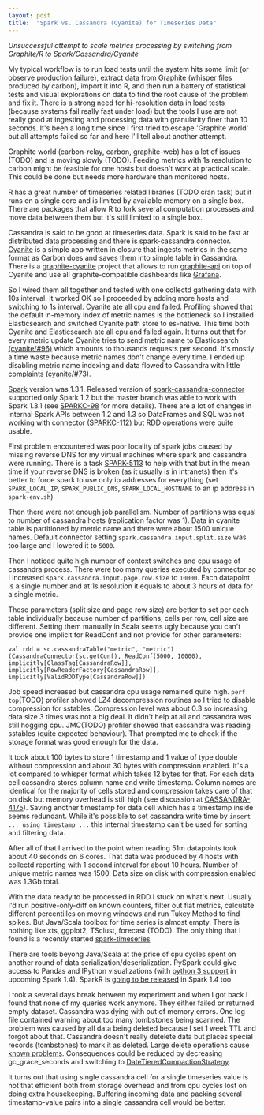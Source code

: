 ```yaml
---
layout: post
title:  "Spark vs. Cassandra (Cyanite) for Timeseries Data"
---
```


_Unsuccessful attempt to scale metrics processing by switching from Graphite/R to Spark/Cassandra/Cyanite_

My typical workflow is to run load tests until the system hits some limit (or observe production failure), extract data from Graphite (whisper files produced by carbon), import it into R, and then run a battery of statistical tests and visual explorations on data to find the root cause of the problem and fix it. There is a strong need for hi-resolution data in load tests (because systems fail really fast under load) but the tools I use are not really good at ingesting and processing data with granularity finer than 10 seconds. It's been a long time since I first tried to escape 'Graphite world' but all attempts failed so far and here I'll tell about another attempt.

Graphite world (carbon-relay, carbon, graphite-web) has a lot of issues (TODO) and is moving slowly (TODO). Feeding metrics with 1s resolution to carbon might be feasible for one hosts but doesn't work at practical scale. This could be done but needs more hardware than monitored hosts.

R has a great number of timeseries related libraries (TODO cran task) but it runs on a single core and is limited by available memory on a single box. There are packages that allow R to fork several computation processes and move data between them but it's still limited to a single box.

Cassandra is said to be good at timeseries data. Spark is said to be fast at distributed data processing and there is spark-cassandra connector. [Cyanite](https://github.com/pyr/cyanite/) is a simple app written in closure that ingests metrics in the same format as Carbon does and saves them into simple table in Cassandra. There is a [graphite-cyanite](https://github.com/brutasse/graphite-cyanite) project that allows to run [graphite-api](https://github.com/brutasse/graphite-api) on top of Cyanite and use all graphite-compatible dashboards like [Grafana](http://grafana.org/).

So I wired them all together and tested with one collectd gathering data with 10s interval. It worked OK so I proceeded by adding more hosts and switching to 1s interval. Cyanite ate all cpu and failed. Profiling showed that the default in-memory index of metric names is the bottleneck so I installed Elasticsearch and switched Cyanite path store to es-native. This time both Cyanite and Elasticsearch ate all cpu and failed again. It turns out that for every metric update Cyanite tries to send metric name to Elasticsearch [(cyanite/#96)](https://github.com/pyr/cyanite/issues/96) which amounts to thousands requests per second. It's mostly a time waste because metric names don't change every time. I ended up disabling metric name indexing and data flowed to Cassandra with little complaints [(cyanite/#73)](https://github.com/pyr/cyanite/issues/73).

[Spark](http://spark.apache.org/) version was 1.3.1. Released version of [spark-cassandra-connector](https://github.com/datastax/spark-cassandra-connector) supported only Spark 1.2 but the master branch was able to work with Spark 1.3.1 (see [SPARKC-98](https://datastax-oss.atlassian.net/browse/SPARKC-98) for more details). There are a lot of changes in internal Spark APIs between 1.2 and 1.3 so DataFrames and SQL was not working with connector ([SPARKC-112](https://datastax-oss.atlassian.net/browse/SPARKC-112)) but RDD operations were quite usable.

First problem encountered was poor locality of spark jobs caused by missing reverse DNS for my virtual machines where spark and cassandra were running. There is a task [SPARK-5113](https://issues.apache.org/jira/browse/SPARK-5113) to help with that but in the mean time if your reverse DNS is broken (as it usually is in intranets) then it's better to force spark to use only ip addresses for everything (set `SPARK_LOCAL_IP`, `SPARK_PUBLIC_DNS`, `SPARK_LOCAL_HOSTNAME` to an ip address in `spark-env.sh`)

Then there were not enough job parallelism. Number of partitions was equal to number of cassandra hosts (replication factor was 1). Data in cyanite table is partitioned by metric name and there were about 1500 unique names. Default connector setting `spark.cassandra.input.split.size` was too large and I lowered it to `5000`.

Then I noticed quite high number of context switches and cpu usage of cassandra process. There were too many queries executed by connector so I increased `spark.cassandra.input.page.row.size` to `10000`. Each datapoint is a single number and at 1s resolution it equals to about 3 hours of data for a single metric.

These parameters (split size and page row size) are better to set per each table individually because number of partitions, cells per row, cell size are different. Setting them manually in Scala seems ugly because you can't provide one implicit for ReadConf and not provide for other parameters:

`val rdd = sc.cassandraTable("metric", "metric")(CassandraConnector(sc.getConf), ReadConf(5000, 10000), implicitly[ClassTag[CassandraRow]], implicitly[RowReaderFactory[CassandraRow]], implicitly[ValidRDDType[CassandraRow]])`

Job speed increased but cassandra cpu usage remained quite high. `perf top`(TODO) profiler showed LZ4 decompression routines so I tried to disable compression for sstables. Compression level was about 0.3 so increasing data size 3 times was not a big deal. It didn't help at all and cassandra was still hogging cpu. JMC(TODO) profiler showed that cassandra was reading sstables (quite expected behaviour). That prompted me to check if the storage format was good enough for the data.

It took about 100 bytes to store 1 timestamp and 1 value of type double without compression and about 30 bytes with compression enabled. It's a lot compared to whisper format which takes 12 bytes for that. For each data cell cassandra stores column name and write timestamp. Column names are identical for the majority of cells stored and compression takes care of that on disk but memory overhead is still high (see discussion at [CASSANDRA-4175](https://issues.apache.org/jira/browse/CASSANDRA-4175)). Saving another timestamp for data cell which has a timestamp inside seems redundant. While it's possible to set cassandra write time by `insert ... using timestamp ...` this internal timestamp can't be used for sorting and filtering data.

After all of that I arrived to the point when reading 51m datapoints took about 40 seconds on 6 cores. That data was produced by 4 hosts with collectd reporting with 1 second interval for about 10 hours. Number of unique metric names was 1500. Data size on disk with compression enabled was 1.3Gb total.

With the data ready to be processed in RDD I stuck on what's next. Usually I'd run positive-only-diff on known counters, filter out flat metrics, calculate different percentilles on moving windows and run Tukey Method to find spikes. But Java/Scala toolbox for time series is almost empty. There is nothing like xts, ggplot2, TSclust, forecast (TODO). The only thing that I found is a recently started [spark-timeseries](https://github.com/cloudera/spark-timeseries)

There are tools beyong Java/Scala at the price of cpu cycles spent on another round of data serialization/deserialization. PySpark could give access to Pandas and IPython visualizations (with [python 3 support](https://issues.apache.org/jira/browse/SPARK-4897) in upcoming Spark 1.4). SparkR is [going to be released](https://issues.apache.org/jira/browse/SPARK-5654) in Spark 1.4 too.

I took a several days break between my experiment and when I got back I found that none of my queries work anymore. They either failed or returned empty dataset. Cassandra was dying with out of memory errors. One log file contained warning about too many tombstones being scanned. The problem was caused by all data being deleted because I set 1 week TTL and forgot about that. Cassandra doesn't really detelete data but places special records (tombstones) to mark it as deleted. Large delete operations cause [known problems](https://lostechies.com/ryansvihla/2014/10/20/domain-modeling-around-deletes-or-using-cassandra-as-a-queue-even-when-you-know-better/). Consequences could be reduced by decreasing gc_grace_seconds and switching to [DateTieredCompactionStrategy](http://www.datastax.com/dev/blog/datetieredcompactionstrategy).

It turns out that using single cassandra cell for a single timeseries value is not that efficient both from storage overhead and from cpu cycles lost on doing extra housekeeping. Buffering incoming data and packing several timestamp-value pairs into a single cassandra cell would be better.